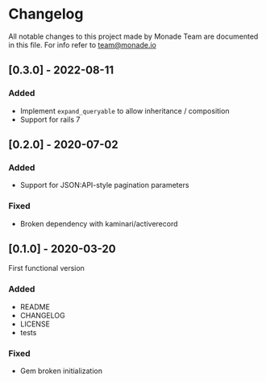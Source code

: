 # Changelog
All notable changes to this project made by Monade Team are documented in this file. For info refer to team@monade.io

## [0.3.0] - 2022-08-11
### Added
- Implement `expand_queryable` to allow inheritance / composition
- Support for rails 7

## [0.2.0] - 2020-07-02

### Added
- Support for JSON:API-style pagination parameters

### Fixed
- Broken dependency with kaminari/activerecord

## [0.1.0] - 2020-03-20
First functional version

### Added
- README
- CHANGELOG
- LICENSE
- tests

### Fixed
- Gem broken initialization
